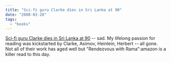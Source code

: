 ```yaml
---
title: "Sci-fi guru Clarke dies in Sri Lanka at 90"
date: "2008-03-20"
tags: 
  - "books"
---
```


[Sci-fi guru Clarke dies in Sri Lanka at 90](http://www.physorg.com/news125088012.html) -- sad. My lifelong passion for reading was kickstarted by Clarke, Asimov, Heinlein, Herbert -- all gone. Not all of their work has aged well but "Rendezvous with Rama":amazon is a killer read to this day.
